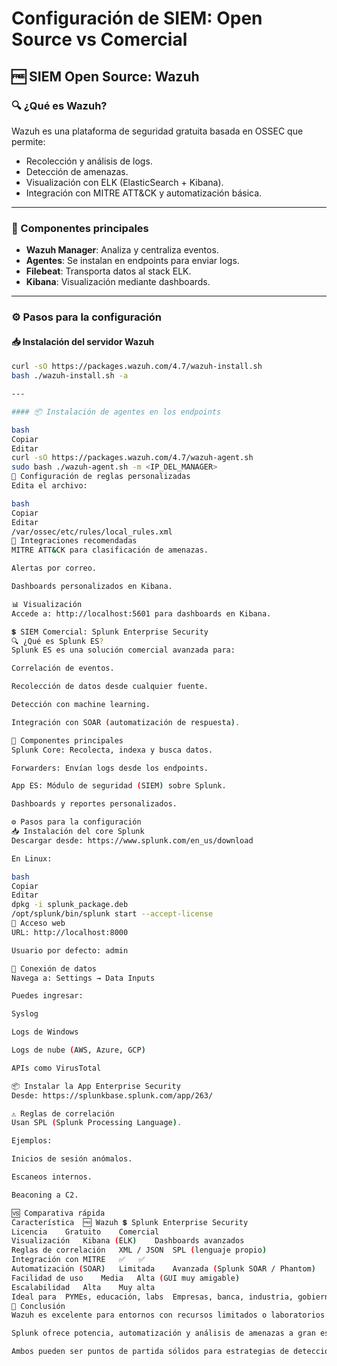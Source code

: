 # Configuración de SIEM: Open Source vs Comercial

## 🆓 SIEM Open Source: Wazuh

### 🔍 ¿Qué es Wazuh?

Wazuh es una plataforma de seguridad gratuita basada en OSSEC que permite:

- Recolección y análisis de logs.
- Detección de amenazas.
- Visualización con ELK (ElasticSearch + Kibana).
- Integración con MITRE ATT&CK y automatización básica.

---

### 🧱 Componentes principales

- **Wazuh Manager**: Analiza y centraliza eventos.
- **Agentes**: Se instalan en endpoints para enviar logs.
- **Filebeat**: Transporta datos al stack ELK.
- **Kibana**: Visualización mediante dashboards.

---

### ⚙️ Pasos para la configuración

#### 📥 Instalación del servidor Wazuh

```bash
curl -sO https://packages.wazuh.com/4.7/wazuh-install.sh
bash ./wazuh-install.sh -a

---

#### 📦 Instalación de agentes en los endpoints

bash
Copiar
Editar
curl -sO https://packages.wazuh.com/4.7/wazuh-agent.sh
sudo bash ./wazuh-agent.sh -m <IP_DEL_MANAGER>
🔧 Configuración de reglas personalizadas
Edita el archivo:

bash
Copiar
Editar
/var/ossec/etc/rules/local_rules.xml
🧠 Integraciones recomendadas
MITRE ATT&CK para clasificación de amenazas.

Alertas por correo.

Dashboards personalizados en Kibana.

📊 Visualización
Accede a: http://localhost:5601 para dashboards en Kibana.

💲 SIEM Comercial: Splunk Enterprise Security
🔍 ¿Qué es Splunk ES?
Splunk ES es una solución comercial avanzada para:

Correlación de eventos.

Recolección de datos desde cualquier fuente.

Detección con machine learning.

Integración con SOAR (automatización de respuesta).

🧱 Componentes principales
Splunk Core: Recolecta, indexa y busca datos.

Forwarders: Envían logs desde los endpoints.

App ES: Módulo de seguridad (SIEM) sobre Splunk.

Dashboards y reportes personalizados.

⚙️ Pasos para la configuración
📥 Instalación del core Splunk
Descargar desde: https://www.splunk.com/en_us/download

En Linux:

bash
Copiar
Editar
dpkg -i splunk_package.deb
/opt/splunk/bin/splunk start --accept-license
🔐 Acceso web
URL: http://localhost:8000

Usuario por defecto: admin

🔗 Conexión de datos
Navega a: Settings → Data Inputs

Puedes ingresar:

Syslog

Logs de Windows

Logs de nube (AWS, Azure, GCP)

APIs como VirusTotal

📦 Instalar la App Enterprise Security
Desde: https://splunkbase.splunk.com/app/263/

⚠️ Reglas de correlación
Usan SPL (Splunk Processing Language).

Ejemplos:

Inicios de sesión anómalos.

Escaneos internos.

Beaconing a C2.

🆚 Comparativa rápida
Característica	🆓 Wazuh	💲 Splunk Enterprise Security
Licencia	Gratuito	Comercial
Visualización	Kibana (ELK)	Dashboards avanzados
Reglas de correlación	XML / JSON	SPL (lenguaje propio)
Integración con MITRE	✅	✅
Automatización (SOAR)	Limitada	Avanzada (Splunk SOAR / Phantom)
Facilidad de uso	Media	Alta (GUI muy amigable)
Escalabilidad	Alta	Muy alta
Ideal para	PYMEs, educación, labs	Empresas, banca, industria, gobierno
🎯 Conclusión
Wazuh es excelente para entornos con recursos limitados o laboratorios de aprendizaje.

Splunk ofrece potencia, automatización y análisis de amenazas a gran escala.

Ambos pueden ser puntos de partida sólidos para estrategias de detección y respuesta.


